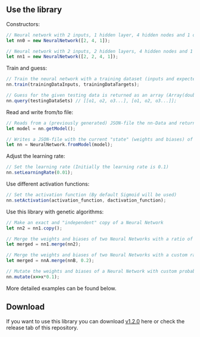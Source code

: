## Use the library

Constructors:
```js
// Neural network with 2 inputs, 1 hidden layer, 4 hidden nodes and 1 output
let nn0 = new NeuralNetwork([2, 4, 1]);

// Neural network with 2 inputs, 2 hidden layers, 4 hidden nodes and 1 output
let nn1 = new NeuralNetwork([2, 2, 4, 1]);
```

Train and guess:
```js
// Train the neural network with a training dataset (inputs and expected outputs)
nn.train(trainingDataInputs, trainingDataTargets);

// Guess for the given testing data is returned as an array (Array(double[]))
nn.query(testingDataSets) // [[o1, o2, o3...], [o1, o2, o3...]];
```

Read and write from/to file:
```js
// Reads from a (previously generated) JSON-file the nn-Data and returns a NeuralNetwork-object
let model = nn.getModel();

// Writes a JSON-file with the current "state" (weights and biases) of the NN
let nn = NeuralNetwork.fromModel(model);
```

Adjust the learning rate:
```js
// Set the learning rate (Initially the learning rate is 0.1)
nn.setLearningRate(0.01);
```

Use different activation functions:
```js
// Set the activation function (By default Sigmoid will be used)
nn.setActivation(activation_function, dactivation_function);
```

Use this library with genetic algorithms:
```js
// Make an exact and "independent" copy of a Neural Network
let nn2 = nn1.copy();

// Merge the weights and biases of two Neural Networks with a ratio of 50:50
let merged = nn1.merge(nn2);

// Merge the weights and biases of two Neural Networks with a custom ratio (here: 20:80)
let merged = nnA.merge(nnB, 0.2);

// Mutate the weights and biases of a Neural Network with custom probability
nn.mutate(x=>x*0.1);
```
More detailed examples can be found below.

## Download

If you want to use this library you can download [v1.2.0](https://www.npmjs.com/package/deepneuralnet) here or check the release tab of this repository.
